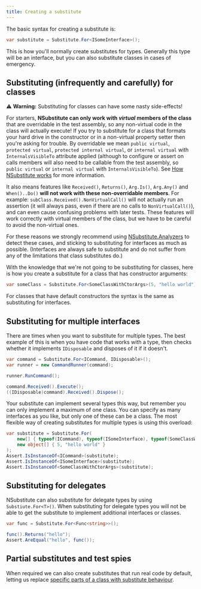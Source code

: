 ```yaml
---
title: Creating a substitute
---
```


The basic syntax for creating a substitute is:

```csharp
var substitute = Substitute.For<ISomeInterface>();
```

This is how you'll normally create substitutes for types. Generally this type will be an interface, but you can also substitute classes in cases of emergency.

## Substituting (infrequently and carefully) for classes

⚠️ **Warning:** Substituting for classes can have some nasty side-effects!

For starters, **NSubstitute can only work with *virtual* members of the class** that are overridable in the test assembly, so any non-virtual code in the class will actually execute! If you try to substitute for a class that formats your hard drive in the constructor or in a non-virtual property setter then you're asking for trouble. By overridable we mean `public virtual`, `protected virtual`, `protected internal virtual`, or `internal virtual` with `InternalsVisibleTo` attribute applied (although to configure or assert on calls members will also need to be callable from the test assembly, so `public virtual` or `internal virtual` with `InternalsVisibleTo`). See [How NSubstitute works](/help/how-nsub-works) for more information.

It also means features like `Received()`, `Returns()`, `Arg.Is()`, `Arg.Any()` and `When()..Do()` **will not work with these non-overridable members**. For example: `subClass.Received().NonVirtualCall()` will not actually run an assertion (it will always pass, even if there are no calls to `NonVirtualCall()`), and can even cause confusing problems with later tests. These features will work correctly with virtual members of the class, but we have to be careful to avoid the non-virtual ones.

For these reasons we strongly recommend using [NSubstitute.Analyzers](/help/nsubstitute-analysers/) to detect these cases, and sticking to substituting for interfaces as much as possible. (Interfaces are always safe to substitute and do not suffer from any of the limitations that class substitutes do.)

With the knowledge that we're not going to be substituting for classes, here is how you create a substitute for a class that has constructor arguments:

```csharp
var someClass = Substitute.For<SomeClassWithCtorArgs>(5, "hello world");
```

For classes that have default constructors the syntax is the same as substituting for interfaces.

## Substituting for multiple interfaces

There are times when you want to substitute for multiple types. The best example of this is when you have code that works with a type, then checks whether it implements <code>IDisposable</code> and disposes of it if it doesn't.

```csharp
var command = Substitute.For<ICommand, IDisposable>();
var runner = new CommandRunner(command);

runner.RunCommand();

command.Received().Execute();
((IDisposable)command).Received().Dispose();
```

Your substitute can implement several types this way, but remember you can only implement a maximum of one class. You can specify as many interfaces as you like, but only one of these can be a class. The most flexible way of creating substitutes for multiple types is using this overload:

```csharp
var substitute = Substitute.For(
    new[] { typeof(ICommand), typeof(ISomeInterface), typeof(SomeClassWithCtorArgs) },
    new object[] { 5, "hello world" }
);
Assert.IsInstanceOf<ICommand>(substitute);
Assert.IsInstanceOf<ISomeInterface>(substitute);
Assert.IsInstanceOf<SomeClassWithCtorArgs>(substitute);
```

<!--
```requiredcode
public interface ISomeInterface { }
public abstract class SomeClassWithCtorArgs
{
    protected SomeClassWithCtorArgs(int anInt, string aString) { }
}

public interface ICommand
{
    void Execute();
}

public class CommandRunner
{
    private readonly ICommand _command;
    public CommandRunner(ICommand command)
    {
        _command = command;
    }

    public void RunCommand()
    {
        _command.Execute();
        if (_command is IDisposable) ((IDisposable)_command).Dispose();
    }
}
```
-->

## Substituting for delegates

NSubstitute can also substitute for delegate types by using `Substiute.For<T>()`. When substituting for delegate types you will not be able to get the substitute to implement additional interfaces or classes.

```csharp
var func = Substitute.For<Func<string>>();

func().Returns("hello");
Assert.AreEqual("hello", func());
```

## Partial substitutes and test spies

When required we can also create substitutes that run real code by default, letting us replace [specific parts of a class with substitute behaviour](/help/partial-subs/).